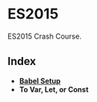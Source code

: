 # ES2015
ES2015 Crash Course.

## Index
* **[Babel Setup](./docs/babel-setup.md)**
* **To Var, Let, or Const**

